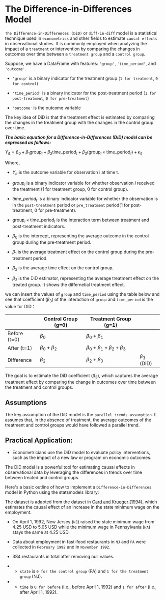 # The Difference-in-Differences Model

`The Difference-in-Differences (DiD)` or `diff-in-diff` model is a statistical technique used in `econometrics` and other fields to estimate `causal effects` in observational studies. It is commonly employed when analyzing the impact of a `treatment` or intervention by comparing the changes in outcomes over time between a `treatment group` and a `control group`.

Suppose, we have a DataFrame with features: `'group'`, `'time_period'`, and `'outcome'`. 

- `'group'` is a binary indicator for the treatment group (`1 for treatment`, `0 for control`)

- `'time_period'` is a binary indicator for the post-treatment period (`1 for post-treatment`, `0 for pre-treatment`)

- `'outcome'` is the outcome variable

The key idea of DiD is that the treatment effect is estimated by comparing the changes in the treatment group with the changes in the control group over time.

***The basic equation for a Difference-in-Differences (DiD) model can be expressed as follows:***

$Y_{it} = \beta_0 + \beta_1 \text{group}_{i} + \beta_2 \text{time\_period}_{t} + \beta_3 (\text{group}_{i} \times \text{time\_period}_{t}) + \epsilon_{it}$

Where,
- $Y_{it}$ is the outcome variable for observation i at time t.

- $group_i$ is a binary indicator variable for whether observation $i$ received the treatment (1 for treatment group, 0 for control group).

- $time\_period_t$ is a binary indicator variable for whether the observation is in the `post-treatment` period or `pre_treatment` period(1 for post-treatment, 0 for pre-treatment).

- $\text{group}_{i} \times \text{time\_period}_{t}$ is the interaction term between treatment and post-treatment indicators.

- $β_0$ is the intercept, representing the average outcome in the control group during the pre-treatment period.

- $β_1$ is the average treatment effect on the control group during the pre-treatment period.

- $β_2$ is the average time effect on the control group.

- $β_3$ is the DiD estimator, representing the average treatment effect on the treated group. It shows the differnetial treatment effect.


we can insert the values of `group` and `time_period` using the table below and see that coefficient ($\beta_3$) of the interaction of `group` and `time_period` is the value for DID：

|              | Control Group (g=0) | Treatment Group (g=1)                   |                 |
|--------------|---------------------|-----------------------------------------|-----------------|
| Before (t=0) | $\beta_0$           | $\beta_0 + \beta_1$                     |                 |
| After (t=1)  | $\beta_0 + \beta_2$ | $\beta_0 + \beta_1 + \beta_2 + \beta_3$ |                 |
| Difference   | $\beta_2$           | $\beta_2 + \beta_3$                     | $\beta_3$ (DID) |

The goal is to estimate the DiD coefficient $(β_3)$, which captures the average treatment effect by comparing the change in outcomes over time between the treatment and control groups.

## Assumptions
The key assumption of the DiD model is the `parallel trends assumption`. It assumes that, in the absence of treatment, the average outcomes of the treatment and control groups would have followed a parallel trend.

## Practical Application:
- Econometricians use the DiD model to evaluate policy interventions, such as the impact of a new law or program on economic outcomes.

The DiD model is a powerful tool for estimating causal effects in observational data by leveraging the differences in trends over time between treated and control groups.

Here's a basic outline of how to implement a `Difference-in-Differences` model in Python using the statsmodels library:

The dataset is adapted from the dataset in [Card and Krueger (1994)](https://davidcard.berkeley.edu/papers/njmin-aer.pdf), which estimates the causal effect of an increase in the state minimum wage on the employment. 

- On April 1, 1992, New Jersey (`NJ`) raised the state minimum wage from 4.25 USD to 5.05 USD while the minimum wage in Pennsylvania (`PA`) stays the same at 4.25 USD. 
- Data about employment in fast-food restaurants in `NJ` and `PA` were collected in `February 1992` and in `November 1992`. 
- 384 restaurants in total after removing null values.

-  - `state` is `0 for the control group` (PA) and `1 for the treatment group` (NJ).
-  - `time` is `0 for before` (i.e., before April 1, 1992) and `1 for after` (i.e., after April 1, 1992).
